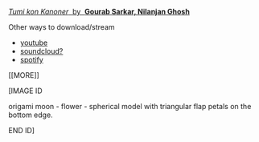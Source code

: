 [ *Tumi kon Kanoner* &nbsp;by &nbsp;**Gourab Sarkar, Nilanjan Ghosh**](https://raw.githubusercontent.com/muugumuugu/muSe/minifiedmusiccorpora/forMP3player/robindroSongeet/Tumi%20kon%20Kanoner%20_%20Gourab%20Sarkar%2C%20Nilanjan%20Ghosh%20%7BRabindranath%20Tagore%7D.mp3)

Other ways to download/stream

* [youtube](https://www.youtube.com/watch?v=CDBVElxPvks)
* [soundcloud?](?)
* [spotify](https://open.spotify.com/track/77gGDZHKzxHOudrzcF6leQ)

[[MORE]]

\[IMAGE ID

origami moon - flower - spherical model with triangular flap petals on the bottom edge.

END ID\]